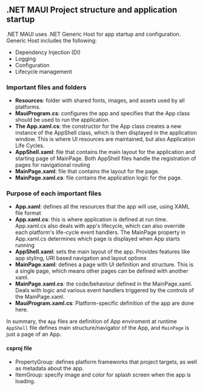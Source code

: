 ## .NET MAUI Project structure and application startup

.NET MAUI uses .NET Generic Host for app startup and configuration. Generic Host includes the following:

- Dependency Injection (DI)
- Logging
- Configuration
- Lifecycle management

### Important files and folders

- **Resources**: folder with shared fonts, images, and assets used by all platforms.
- **MauiProgram.cs**: configures the app and specifies that the App class should be used to run the application.
- **The App.xaml.cs**: the constructor for the App class creates a new instance of the AppShell class, which is then displayed in the application window. This is where UI resources are maintained, but also Application Life Cycles.
- **AppShell.xaml**: file that contains the main layout for the application and starting page of MainPage. Both AppShell files handle the registration of pages for navigational routing
- **MainPage.xaml**: file that contains the layout for the page.
- **MainPage.xaml.cs**: file contains the application logic for the page.

### Purpose of each important files

- **App.xaml**: defines all the resources that the app will use, using XAML file format
- **App.xaml.cs**: this is where application is defined at run time. App.xaml.cs also deals with app's lifecycle, which can also override each platform's life-cycle event handlers. The MainPage property in App.xaml.cs determines which page is displayed when App starts running
- **AppShell.xaml**: sets the main layout of the app. Provides features like app styling, URI based navigation and layout options
- **MainPage.xaml**: defines a page with UI definition and structure. This is a single page, which means other pages can be defined with another xaml.
- **MainPage.xaml.cs**: the code/behaviour defined in the MainPage.xaml. Deals with logic and various event handlers triggered by the controls of the MainPage.xaml.
- **MauiProgram.xaml.cs**: Platform-specific definition of the app are done here.

In summary, the `App` files are definition of App enviroment at runtime `AppShell` file defines main structure/navigator of the App, and `MainPage` is just a page of an App.

#### csproj file

- PropertyGroup: defines platform frameworks that project targets, as well as metadata about the app.
- ItemGroup: specify image and color for splash screen when the app is loading.
